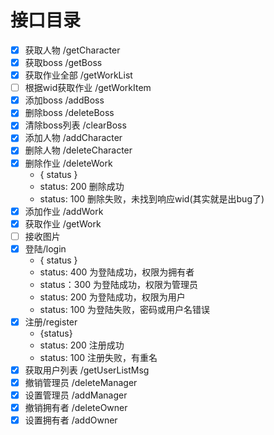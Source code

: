 # 接口目录
- [x] 获取人物 /getCharacter
- [x] 获取boss /getBoss
- [x] 获取作业全部 /getWorkList
- [ ] 根据wid获取作业 /getWorkItem
- [x] 添加boss /addBoss
- [x] 删除boss /deleteBoss
- [x] 清除boss列表 /clearBoss
- [x] 添加人物 /addCharacter
- [x] 删除人物 /deleteCharacter
- [x] 删除作业 /deleteWork
    * { status }
    * status: 200 删除成功
    * status: 100 删除失败，未找到响应wid(其实就是出bug了)
- [x] 添加作业 /addWork
- [x] 获取作业 /getWork
- [ ] 接收图片
- [x] 登陆/login
    * { status }
    * status: 400 为登陆成功，权限为拥有者
    * status：300 为登陆成功，权限为管理员
    * status: 200 为登陆成功，权限为用户
    * status: 100 为登陆失败，密码或用户名错误
- [x] 注册/register
    * {status}
    * status: 200 注册成功
    * status: 100 注册失败，有重名
- [x] 获取用户列表 /getUserListMsg
- [x] 撤销管理员 /deleteManager
- [x] 设置管理员 /addManager
- [x] 撤销拥有者 /deleteOwner
- [x] 设置拥有者 /addOwner
